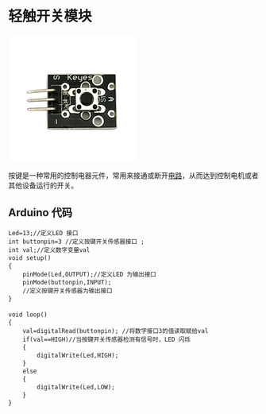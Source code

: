 # 轻触开关模块

![](/assets/qingchukaiguan.png)

按键是一种常用的控制电器元件，常用来接通或断开[电路](http://bbs.elecfans.com/zhuti_dianlu_1.html)，从而达到控制电机或者其他设备运行的开关。

## Arduino 代码

```
Led=13;//定义LED 接口 
int buttonpin=3 //定义按键开关传感器接口 ;
int val;//定义数字变量val 
void setup() 
{ 
    pinMode(Led,OUTPUT);//定义LED 为输出接口 
    pinMode(buttonpin,INPUT);
    //定义按键开关传感器为输出接口 
}

void loop() 
{ 
    val=digitalRead(buttonpin); //将数字接口3的值读取赋给val
    if(val==HIGH)//当按键开关传感器检测有信号时，LED 闪烁 
    {
        digitalWrite(Led,HIGH); 
    }
    else
    {
        digitalWrite(Led,LOW); 
    }
}
```




